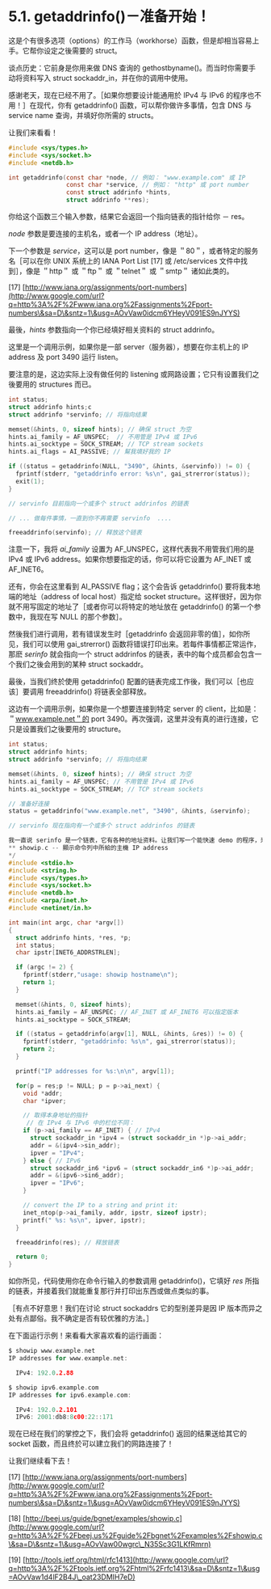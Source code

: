 # 5.1. getaddrinfo()－准备开始！

这是个有很多选项（options）的工作马（workhorse）函数，但是却相当容易上手。它帮你设定之後需要的 struct。

谈点历史：它前身是你用来做 DNS 查询的 gethostbyname()。而当时你需要手动将资料写入 struct sockaddr\_in，并在你的调用中使用。

感谢老天，现在已经不用了。［如果你想要设计能通用於 IPv4 与 IPv6 的程序也不用！］在现代，你有 getaddrinfo() 函数，可以帮你做许多事情，包含 DNS 与 service name 查询，并填好你所需的 structs。

让我们来看看！

```c
#include <sys/types.h>
#include <sys/socket.h>
#include <netdb.h>

int getaddrinfo(const char *node, // 例如： "www.example.com" 或 IP
                const char *service, // 例如： "http" 或 port number
                const struct addrinfo *hints,
                struct addrinfo **res);
```

你给这个函数三个输入参数，结果它会返回一个指向链表的指针给你 － res。

_node_ 参数是要连接的主机名，或者一个 IP address（地址）。

下一个参数是 _service_，这可以是 port number，像是 ＂80＂，或者特定的服务名［可以在你 UNIX 系统上的 IANA Port List \[17] 或 /etc/services 文件中找到］，像是 ＂http＂ 或 ＂ftp＂ 或 ＂telnet＂ 或 ＂smtp＂ 诸如此类的。

\[17] [http://www.iana.org/assignments/port-numbers](http://www.google.com/url?q=http%3A%2F%2Fwww.iana.org%2Fassignments%2Fport-numbers\&sa=D\&sntz=1\&usg=AOvVaw0idcm6YHeyV091ES9nJYYS)

最後，_hints_ 参数指向一个你已经填好相关资料的 struct addrinfo。

这里是一个调用示例，如果你是一部 server（服务器），想要在你主机上的 IP address 及 port 3490 运行 listen。

要注意的是，这边实际上没有做任何的 listening 或网路设置；它只有设置我们之後要用的 structures 而已。

```c
int status;
struct addrinfo hints;c
struct addrinfo *servinfo; // 将指向结果

memset(&hints, 0, sizeof hints); // 确保 struct 为空
hints.ai_family = AF_UNSPEC;  // 不用管是 IPv4 或 IPv6
hints.ai_socktype = SOCK_STREAM; // TCP stream sockets
hints.ai_flags = AI_PASSIVE; // 幫我填好我的 IP 

if ((status = getaddrinfo(NULL, "3490", &hints, &servinfo)) != 0) {
  fprintf(stderr, "getaddrinfo error: %s\n", gai_strerror(status));
  exit(1);
}

// servinfo 目前指向一个或多个 struct addrinfos 的链表

// ... 做每件事情，一直到你不再需要 servinfo  ....

freeaddrinfo(servinfo); // 释放这个链表
```

注意一下，我将 _ai\_family_ 设置为 AF\_UNSPEC，这样代表我不用管我们用的是 IPv4 或 IPv6 address。如果你想要指定的话，你可以将它设置为 AF\_INET 或 AF\_INET6。

还有，你会在这里看到 AI\_PASSIVE flag；这个会告诉 getaddrinfo() 要将我本地端的地址（address of local host）指定给 socket structure。这样很好，因为你就不用写固定的地址了［或者你可以将特定的地址放在 getaddrinfo() 的第一个参数中，我现在写 NULL 的那个参数］。

然後我们进行调用，若有错误发生时［getaddrinfo 会返回非零的值］，如你所见，我们可以使用 gai\_strerror() 函数将错误打印出来。若每件事情都正常运作，那麽 _serinfo_ 就会指向一个 struct addrinfos 的链表，表中的每个成员都会包含一个我们之後会用到的某种 struct sockaddr。

最後，当我们终於使用 getaddrinfo() 配置的链表完成工作後，我们可以［也应该］要调用 freeaddrinfo() 将链表全部释放。

这边有一个调用示例，如果你是一个想要连接到特定 server 的 client，比如是：＂www.example.net＂的 port 3490。再次强调，这里并没有真的进行连接，它只是设置我们之後要用的 structure。

```c
int status;
struct addrinfo hints;
struct addrinfo *servinfo; // 将指向结果

memset(&hints, 0, sizeof hints); // 确保 struct 为空
hints.ai_family = AF_UNSPEC; // 不用管是 IPv4 或 IPv6
hints.ai_socktype = SOCK_STREAM; // TCP stream sockets

// 准备好连接
status = getaddrinfo("www.example.net", "3490", &hints, &servinfo);

// servinfo 现在指向有一个或多个 struct addrinfos 的链表

我一直说 serinfo 是一个链表，它有各种的地址资料。让我们写一个能快速 demo 的程序，来呈现这个资料。这个小程序 [18] 会打印出你在命令行中所指定的主机 IP address：
** showip.c -- 顯示命令列中所給的主機 IP address
*/
#include <stdio.h>
#include <string.h>
#include <sys/types.h>
#include <sys/socket.h>
#include <netdb.h>
#include <arpa/inet.h>
#include <netinet/in.h>

int main(int argc, char *argv[])
{
  struct addrinfo hints, *res, *p;
  int status;
  char ipstr[INET6_ADDRSTRLEN];

  if (argc != 2) {
    fprintf(stderr,"usage: showip hostname\n");
    return 1;
  }

  memset(&hints, 0, sizeof hints);
  hints.ai_family = AF_UNSPEC; // AF_INET 或 AF_INET6 可以指定版本
  hints.ai_socktype = SOCK_STREAM;

  if ((status = getaddrinfo(argv[1], NULL, &hints, &res)) != 0) {
    fprintf(stderr, "getaddrinfo: %s\n", gai_strerror(status));
    return 2;
  }

  printf("IP addresses for %s:\n\n", argv[1]);

  for(p = res;p != NULL; p = p->ai_next) {
    void *addr;
    char *ipver;

    // 取得本身地址的指针
     // 在 IPv4 与 IPv6 中的栏位不同：
    if (p->ai_family == AF_INET) { // IPv4
      struct sockaddr_in *ipv4 = (struct sockaddr_in *)p->ai_addr;
      addr = &(ipv4->sin_addr);
      ipver = "IPv4";
    } else { // IPv6
      struct sockaddr_in6 *ipv6 = (struct sockaddr_in6 *)p->ai_addr;
      addr = &(ipv6->sin6_addr);
      ipver = "IPv6";
    }

    // convert the IP to a string and print it:
    inet_ntop(p->ai_family, addr, ipstr, sizeof ipstr);
    printf(" %s: %s\n", ipver, ipstr);
  }

  freeaddrinfo(res); // 释放链表

  return 0;
}
```

如你所见，代码使用你在命令行输入的参数调用 getaddrinfo()，它填好 _res_ 所指的链表，并接着我们就能重复那行并打印出东西或做点类似的事。

［有点不好意思！我们在讨论 struct sockaddrs 它的型别差异是因 IP 版本而异之处有点鄙俗。我不确定是否有较优雅的方法。］

在下面运行示例！来看看大家喜欢看的运行画面：

```c
$ showip www.example.net
IP addresses for www.example.net:

  IPv4: 192.0.2.88

$ showip ipv6.example.com
IP addresses for ipv6.example.com:

  IPv4: 192.0.2.101
  IPv6: 2001:db8:8c00:22::171
```

现在已经在我们的掌控之下，我们会将 getaddrinfo() 返回的结果送给其它的 socket 函数，而且终於可以建立我们的网路连接了！

让我们继续看下去！

\[17] [http://www.iana.org/assignments/port-numbers](http://www.google.com/url?q=http%3A%2F%2Fwww.iana.org%2Fassignments%2Fport-numbers\&sa=D\&sntz=1\&usg=AOvVaw0idcm6YHeyV091ES9nJYYS)

\[18] [http://beej.us/guide/bgnet/examples/showip.c](http://www.google.com/url?q=http%3A%2F%2Fbeej.us%2Fguide%2Fbgnet%2Fexamples%2Fshowip.c\&sa=D\&sntz=1\&usg=AOvVaw00wgrc\_N35Sc3G1LKfRmrn)

\[19] [http://tools.ietf.org/html/rfc1413](http://www.google.com/url?q=http%3A%2F%2Ftools.ietf.org%2Fhtml%2Frfc1413\&sa=D\&sntz=1\&usg=AOvVaw1d4lF2B4J\_oat23DMIH7eD)
